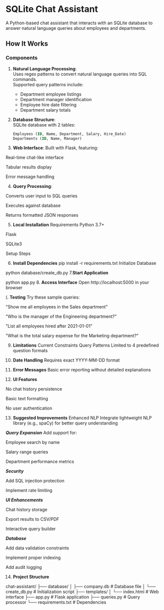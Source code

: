 # SQLite Chat Assistant

A Python-based chat assistant that interacts with an SQLite database to answer natural language queries about employees and departments.

## How It Works

### Components
1. **Natural Language Processing**:  
   Uses regex patterns to convert natural language queries into SQL commands.  
   Supported query patterns include:
   - Department employee listings
   - Department manager identification
   - Employee hire date filtering
   - Department salary totals

2. **Database Structure**:  
   SQLite database with 2 tables:
   ```sql
   Employees (ID, Name, Department, Salary, Hire_Date)
   Departments (ID, Name, Manager)
3. **Web Interface**:
Built with Flask, featuring:

Real-time chat-like interface

Tabular results display

Error message handling

4. **Query Processing**:

Converts user input to SQL queries

Executes against database

Returns formatted JSON responses

5. **Local Installation**
Requirements
Python 3.7+

Flask

SQLite3

Setup Steps

6. **Install Dependencies**
pip install -r requirements.txt
Initialize Database


python database/create_db.py
7.**Start Application**


python app.py
8. **Access Interface**
Open http://localhost:5000 in your browser

(. **Testing**
Try these sample queries:

"Show me all employees in the Sales department"

"Who is the manager of the Engineering department?"

"List all employees hired after 2021-01-01"

"What is the total salary expense for the Marketing department?"

9. **Limitations**
Current Constraints
Query Patterns
Limited to 4 predefined question formats

10. **Date Handling**
Requires exact YYYY-MM-DD format

11. **Error Messages**
Basic error reporting without detailed explanations

12. **UI Features**

No chat history persistence

Basic text formatting

No user authentication

13. **Suggested Improvements**
Enhanced NLP
Integrate lightweight NLP library (e.g., spaCy) for better query understanding

***Query Expansion***
Add support for:

Employee search by name

Salary range queries

Department performance metrics

***Security***

Add SQL injection protection

Implement rate limiting

***UI Enhancements***

Chat history storage

Export results to CSV/PDF

Interactive query builder

***Database***

Add data validation constraints

Implement proper indexing

Add audit logging

14. **Project Structure**

chat-assistant/
├── database/
│   ├── company.db        # Database file
│   └── create_db.py      # Initialization script
├── templates/
│   └── index.html        # Web interface
├── app.py                # Flask application
├── queries.py            # Query processor
└── requirements.txt      # Dependencies   
